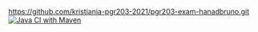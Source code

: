 https://github.com/kristiania-pgr203-2021/pgr203-exam-hanadbruno.git
[![Java CI with Maven](https://github.com/kristiania-pgr203-2021/pgr203-exam-hanadbruno/actions/workflows/maven.yml/badge.svg)](https://github.com/kristiania-pgr203-2021/pgr203-exam-hanadbruno.git/actions/workflows/maven.yml)
